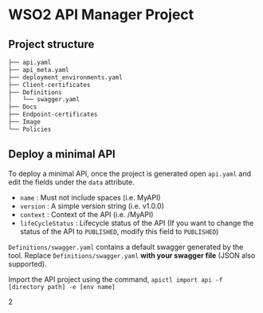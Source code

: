 # WSO2 API Manager Project

## Project structure

```bash
├── api.yaml
├── api_meta.yaml
├── deployment_environments.yaml
├── Client-certificates
├── Definitions
│   └── swagger.yaml
├── Docs
├── Endpoint-certificates
├── Image
└── Policies
```

## Deploy a minimal API

To deploy a minimal API, once the project is generated open `api.yaml` and edit the fields under the `data` attribute.

- `name` : Must not include spaces (i.e. MyAPI)
- `version` : A simple version string (i.e. v1.0.0)
- `context` : Context of the API (i.e. /MyAPI)
- `lifeCycleStatus` : Lifecycle status of the API (If you want to change the status of the API to `PUBLISHED`, modify this field to `PUBLISHED`)

`Definitions/swagger.yaml` contains a default swagger generated by the tool.
Replace `Definitions/swagger.yaml` **with your swagger file** (JSON also supported).

Import the API project using the command,
`apictl import api -f [directory path] -e [env name]`

2
